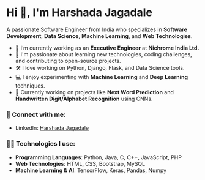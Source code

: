# Hi 👋, I'm Harshada Jagadale

A passionate Software Engineer from India who specializes in **Software Development**, **Data Science**, **Machine Learning**, and **Web Technologies**.

- 🌱 I’m currently working as an **Executive Engineer** at **Nichrome India Ltd.**
- 🚀 I'm passionate about learning new technologies, coding challenges, and contributing to open-source projects.
- 🛠️ I love working on Python, Django, Flask, and Data Science tools.
- 💻 I enjoy experimenting with **Machine Learning** and **Deep Learning** techniques.
- 🔭 Currently working on projects like **Next Word Prediction** and **Handwritten Digit/Alphabet Recognition** using CNNs.

### 🚀 Connect with me:

- LinkedIn: [Harshada Jagadale](https://www.linkedin.com/in/harshada-jagadale-9a40921b9)

### 🧑‍💻 Technologies I use:

- **Programming Languages**: Python, Java, C, C++, JavaScript, PHP
- **Web Technologies**: HTML, CSS, Bootstrap, MySQL
- **Machine Learning & AI**: TensorFlow, Keras, Pandas, Numpy
